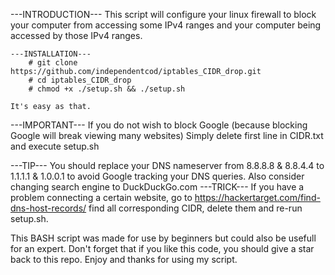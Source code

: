 ---INTRODUCTION---
This script will configure your linux firewall to block your computer from accessing some IPv4 ranges and your computer being accessed by those IPv4 ranges.

	---INSTALLATION---
		# git clone https://github.com/independentcod/iptables_CIDR_drop.git
		# cd iptables_CIDR_drop
		# chmod +x ./setup.sh && ./setup.sh
	
	It's easy as that.

---IMPORTANT--- If you do not wish to block Google (because blocking Google will break viewing many websites) Simply delete first line in CIDR.txt and execute setup.sh

---TIP--- You should replace your DNS nameserver from 8.8.8.8 & 8.8.4.4 to 1.1.1.1 & 1.0.0.1 to avoid Google tracking your DNS queries. Also consider changing search engine to DuckDuckGo.com
---TRICK--- If you have a problem connecting a certain website, go to https://hackertarget.com/find-dns-host-records/ find all corresponding CIDR, delete them and re-run setup.sh.

This BASH script was made for use by beginners but could also be usefull for an expert.
Don't forget that if you like this code, you should give a star back to this repo.
Enjoy and thanks for using my script.

<End Of Help>
